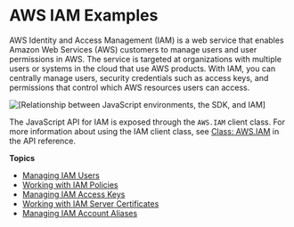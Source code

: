 # AWS IAM Examples<a name="iam-examples"></a>

AWS Identity and Access Management \(IAM\) is a web service that enables Amazon Web Services \(AWS\) customers to manage users and user permissions in AWS\. The service is targeted at organizations with multiple users or systems in the cloud that use AWS products\. With IAM, you can centrally manage users, security credentials such as access keys, and permissions that control which AWS resources users can access\.

![\[Relationship between JavaScript environments, the SDK, and IAM\]](http://docs.aws.amazon.com/sdk-for-javascript/v2/developer-guide/images/code-samples-iam.png)

The JavaScript API for IAM is exposed through the `AWS.IAM` client class\. For more information about using the IAM client class, see [Class: AWS\.IAM](https://docs.aws.amazon.com/AWSJavaScriptSDK/latest/AWS/IAM.html) in the API reference\.

**Topics**
+ [Managing IAM Users](iam-examples-managing-users.md)
+ [Working with IAM Policies](iam-examples-policies.md)
+ [Managing IAM Access Keys](iam-examples-managing-access-keys.md)
+ [Working with IAM Server Certificates](iam-examples-server-certificates.md)
+ [Managing IAM Account Aliases](iam-examples-account-alises.md)